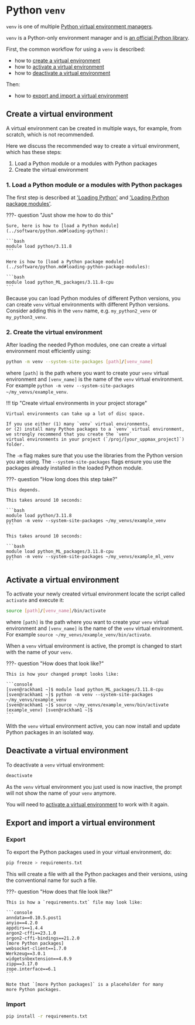 # Python `venv`

`venv` is one of multiple
[Python virtual environment managers](python_virtual_environments.md).

`venv` is a Python-only environment manager
and is [an official Python library](https://docs.python.org/3/library/venv.html).

First, the common workflow for using a `venv` is described:

- how to [create a virtual environment](#create-a-virtual-environment)
- how to [activate a virtual environment](#activate-a-virtual-environment)
- how to [deactivate a virtual environment](#deactivate-a-virtual-environment)

Then:

- how to [export and import a virtual environment](#export-and-import-a-virtual-environment)

## Create a virtual environment

A virtual environment can be created in multiple ways,
for example, from scratch, which is not recommended.

Here we discuss the recommended way to create a virtual environment,
which has these steps:

1. Load a Python module or a modules with Python packages
1. Create the virtual environment

### 1. Load a Python module or a modules with Python packages

The first step is described at
['Loading Python'](../software/python.md#loading-python)
and
['Loading Python package modules'](../software/python.md#loading-python-package-modules).

???- question "Just show me how to do this"

    Sure, here is how to [load a Python module](../software/python.md#loading-python):

    ```bash
    module load python/3.11.8
    ```

    Here is how to [load a Python package module](../software/python.md#loading-python-package-modules):

    ```bash
    module load python_ML_packages/3.11.8-cpu
    ```

Because you can load Python modules of different Python versions,
you can create `venv` virtual environments with different Python versions.
Consider adding this in the `venv` name, e.g. `my_python2_venv` or `my_python3_venv`.

### 2. Create the virtual environment

After loading the needed Python modules,
one can create a virtual environment
most efficiently using:

```bash
python -m venv --system-site-packages [path]/[venv_name]
```

where `[path]` is the path where you want to create your `venv` virtual
environment and `[venv_name]` is the name of the `venv` virtual environment.
For example `python -m venv --system-site-packages ~/my_venvs/example_venv`.

!!! tip "Create virtual environments in your project storage"

    Virtual environments can take up a lot of disc space.

    If you use either (1) many `venv` virtual environments,
    or (2) install many Python packages to a `venv` virtual environment,
    we strongly recommend that you create the `venv`
    virtual environments in your project (`/proj/[your_uppmax_project]`) folder.

The `-m` flag makes sure that you use the libraries
from the Python version you are using.
The `--system-site-packages` flags ensure you use
the packages already installed in the
loaded Python module.

???- question "How long does this step take?"

    This depends.

    This takes around 10 seconds:

    ```bash
    module load python/3.11.8
    python -m venv --system-site-packages ~/my_venvs/example_venv
    ```

    This takes around 10 seconds:

    ```bash
    module load python_ML_packages/3.11.8-cpu
    python -m venv --system-site-packages ~/my_venvs/example_ml_venv
    ```

## Activate a virtual environment

To activate your newly created virtual environment locate the
script called `activate` and execute it:

```bash
source [path]/[venv_name]/bin/activate
```

where `[path]` is the path where you want to create your `venv` virtual
environment and `[venv_name]` is the name of the `venv` virtual environment.
For example `source ~/my_venvs/example_venv/bin/activate`.

When a `venv` virtual environment is active,
the prompt is changed to start with the name of your `venv`.

???- question "How does that look like?"

    This is how your changed prompt looks like:

    ```console
    [sven@rackham1 ~]$ module load python_ML_packages/3.11.8-cpu
    [sven@rackham1 ~]$ python -m venv --system-site-packages ~/my_venvs/example_venv
    [sven@rackham1 ~]$ source ~/my_venvs/example_venv/bin/activate
    (example_venv) [sven@rackham1 ~]$
    ```

With the `venv` virtual environment active,
you can now install and update Python packages
in an isolated way.

## Deactivate a virtual environment

To deactivate a `venv` virtual environment:

```bash
deactivate
```

As the `venv` virtual environment you just used is now inactive,
the prompt will not show the name of your `venv` anymore.

You will need to [activate a virtual environment](#activate-a-virtual-environment)
to work with it again.

## Export and import a virtual environment

### Export

To export the Python packages used in your virtual environment, do:

```bash
pip freeze > requirements.txt
```

This will create a file with all the Python packages and their versions,
using the conventional name for such a file.

???- question "How does that file look like?"

    This is how a `requirements.txt` file may look like:

    ```console
    anndata==0.10.5.post1
    anyio==4.2.0
    appdirs==1.4.4
    argon2-cffi==23.1.0
    argon2-cffi-bindings==21.2.0
    [more Python packages]
    websocket-client==1.7.0
    Werkzeug==3.0.1
    widgetsnbextension==4.0.9
    zipp==3.17.0
    zope.interface==6.1
    ```

    Note that `[more Python packages]` is a placeholder for many
    more Python packages.

### Import

```bash
pip install -r requirements.txt
```
